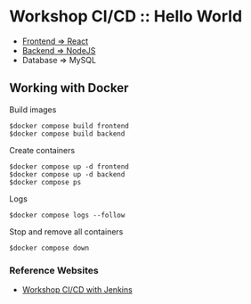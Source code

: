 # Workshop CI/CD :: Hello World
* [Frontend => React](https://github.com/up1/workshop-ci-nodejs-web-api/tree/main/frontend)
* [Backend  => NodeJS](https://github.com/up1/workshop-ci-nodejs-web-api/tree/main/backend)
* Database => MySQL

## Working with Docker

Build images
```
$docker compose build frontend
$docker compose build backend
```

Create containers
```
$docker compose up -d frontend
$docker compose up -d backend
$docker compose ps
```

Logs
```
$docker compose logs --follow
```

Stop and remove all containers
```
$docker compose down
```

### Reference Websites
* [Workshop CI/CD with Jenkins](https://github.com/up1/workshop-ci-cd-with-jenkins)
